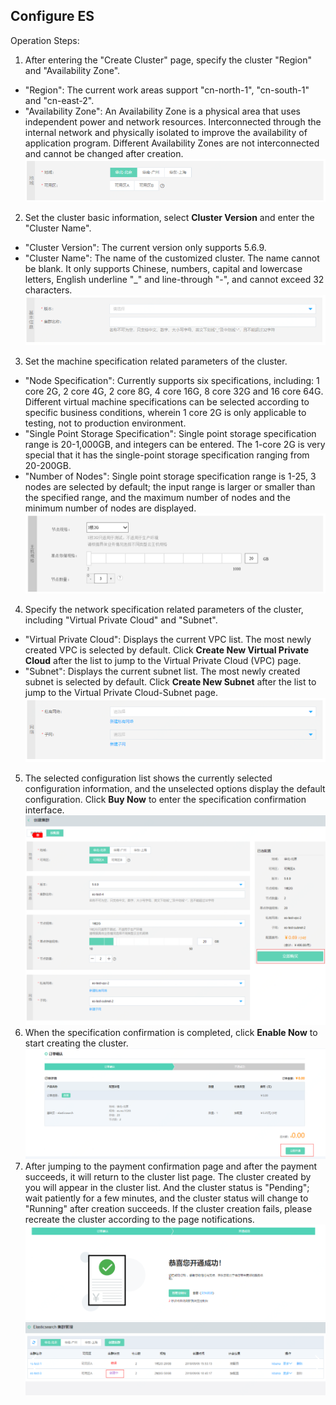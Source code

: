 ## Configure ES
Operation Steps:</br>
1. After entering the "Create Cluster" page, specify the cluster "Region" and "Availability Zone".</br>
* "Region": The current work areas support "cn-north-1", "cn-south-1" and "cn-east-2".</br>
* "Availability Zone": An Availability Zone is a physical area that uses independent power and network resources. Interconnected through the internal network and physically isolated to improve the availability of application program. Different Availability Zones are not interconnected and cannot be changed after creation.</br> 
 ![Query 1](https://github.com/jdcloudcom/cn/blob/Elasticsearch/image/Internet-Middleware/JCS%20for%20Elasticsearch/配置ES-01.png)
2. Set the cluster basic information, select **Cluster Version** and enter the "Cluster Name".</br>
* "Cluster Version": The current version only supports 5.6.9.</br>
* "Cluster Name": The name of the customized cluster. The name cannot be blank. It only supports Chinese, numbers, capital and lowercase letters, English underline "_" and line-through "-", and cannot exceed 32 characters.</br>
 ![Query 1](https://github.com/jdcloudcom/cn/blob/Elasticsearch/image/Internet-Middleware/JCS%20for%20Elasticsearch/配置ES-02.png)
3. Set the machine specification related parameters of the cluster.</br>
* "Node Specification": Currently supports six specifications, including: 1 core 2G, 2 core 4G, 2 core 8G, 4 core 16G, 8 core 32G and 16 core 64G. Different virtual machine specifications can be selected according to specific business conditions, wherein 1 core 2G is only applicable to testing, not to production environment.</br>
* "Single Point Storage Specification": Single point storage specification range is 20-1,000GB, and integers can be entered. The 1-core 2G is very special that it has the single-point storage specification ranging from 20-200GB.</br>
* "Number of Nodes": Single point storage specification range is 1-25, 3 nodes are selected by default; the input range is larger or smaller than the specified range, and the maximum number of nodes and the minimum number of nodes are displayed.</br>
  ![Query 1](https://github.com/jdcloudcom/cn/blob/Elasticsearch/image/Internet-Middleware/JCS%20for%20Elasticsearch/配置ES-031.png)
4. Specify the network specification related parameters of the cluster, including "Virtual Private Cloud" and "Subnet".</br>
* "Virtual Private Cloud": Displays the current VPC list. The most newly created VPC is selected by default. Click **Create New Virtual Private Cloud** after the list to jump to the Virtual Private Cloud (VPC) page.</br>
* "Subnet": Displays the current subnet list. The most newly created subnet is selected by default. Click **Create New Subnet** after the list to jump to the Virtual Private Cloud-Subnet page.</br>
  ![Query 1](https://github.com/jdcloudcom/cn/blob/Elasticsearch/image/Internet-Middleware/JCS%20for%20Elasticsearch/配置ES-04.png)
5. The selected configuration list shows the currently selected configuration information, and the unselected options display the default configuration. Click **Buy Now** to enter the specification confirmation interface.</br>
  ![Query 1](https://github.com/jdcloudcom/cn/blob/Elasticsearch/image/Internet-Middleware/JCS%20for%20Elasticsearch/配置ES-05.png)
6. When the specification confirmation is completed, click **Enable Now** to start creating the cluster.</br>
  ![Query 1](https://github.com/jdcloudcom/cn/blob/Elasticsearch/image/Internet-Middleware/JCS%20for%20Elasticsearch/配置ES-06.png)
7. After jumping to the payment confirmation page and after the payment succeeds, it will return to the cluster list page. The cluster created by you will appear in the cluster list. And the cluster status is "Pending"; wait patiently for a few minutes, and the cluster status will change to "Running" after creation succeeds. If the cluster creation fails, please recreate the cluster according to the page notifications.</br>
  ![Query 1](https://github.com/jdcloudcom/cn/blob/Elasticsearch/image/Internet-Middleware/JCS%20for%20Elasticsearch/配置ES-07.png)
  ![Query 1](https://github.com/jdcloudcom/cn/blob/Elasticsearch/image/Internet-Middleware/JCS%20for%20Elasticsearch/配置ES-08.png)
